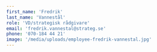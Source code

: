 ```yaml
---
first_name: 'Fredrik'
last_name: 'Vannestål'
role: 'VD/strategisk rådgivare'
email: 'fredrik.vannestal@strateg.se'
phone: '070-184 44 21'
image: '/media/uploads/employee-fredrik-vannestal.jpg'
---
```

